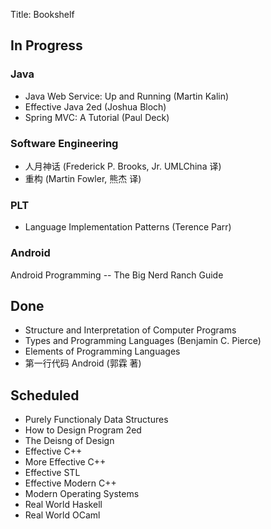 Title: Bookshelf

## In Progress

### Java

* Java Web Service: Up and Running (Martin Kalin)
* Effective Java 2ed (Joshua Bloch)
* Spring MVC: A Tutorial (Paul Deck)

### Software Engineering

* 人月神话 (Frederick P. Brooks, Jr. UMLChina 译)
* 重构 (Martin Fowler, 熊杰 译)

### PLT

* Language Implementation Patterns (Terence Parr)

### Android

Android Programming -- The Big Nerd Ranch Guide

## Done

* Structure and Interpretation of Computer Programs
* Types and Programming Languages (Benjamin C. Pierce)
* Elements of Programming Languages
* 第一行代码 Android (郭霖 著)

## Scheduled

* Purely Functionaly Data Structures
* How to Design Program 2ed
* The Deisng of Design
* Effective C++
* More Effective C++
* Effective STL
* Effective Modern C++
* Modern Operating Systems
* Real World Haskell
* Real World OCaml
